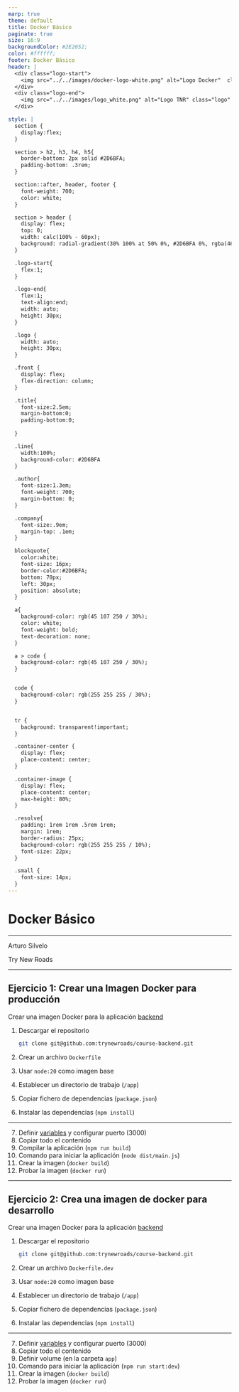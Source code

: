 ```yaml
---
marp: true
theme: default
title: Docker Básico
paginate: true
size: 16:9
backgroundColor: #2E2052;
color: #ffffff;
footer: Docker Básico
header: |
  <div class="logo-start">
    <img src="../../images/docker-logo-white.png" alt="Logo Docker"  class="logo"/>
  </div>
  <div class="logo-end">
    <img src="../../images/logo_white.png" alt="Logo TNR" class="logo" />
  </div>

style: |
  section {
    display:flex;
  }

  section > h2, h3, h4, h5{
    border-bottom: 2px solid #2D6BFA;
    padding-bottom: .3rem;
  }

  section::after, header, footer {
    font-weight: 700;
    color: white;
  }

  section > header {
    display: flex;
    top: 0;
    width: calc(100% - 60px);
    background: radial-gradient(30% 100% at 50% 0%, #2D6BFA 0%, rgba(46, 32, 82, 0.00) 100%);
  }

  .logo-start{
    flex:1;
  }

  .logo-end{
    flex:1;
    text-align:end;
    width: auto;
    height: 30px;
  }

  .logo {
    width: auto;
    height: 30px;
  }

  .front {
    display: flex;
    flex-direction: column;
  }

  .title{
    font-size:2.5em;
    margin-bottom:0;
    padding-bottom:0;
    
  }

  .line{
    width:100%;
    background-color: #2D6BFA
  }

  .author{
    font-size:1.3em;
    font-weight: 700;
    margin-bottom: 0;
  }

  .company{
    font-size:.9em;
    margin-top: .1em;
  }

  blockquote{
    color:white;
    font-size: 16px;
    border-color:#2D6BFA;
    bottom: 70px;
    left: 30px;
    position: absolute;
  }

  a{
    background-color: rgb(45 107 250 / 30%);
    color: white;
    font-weight: bold;
    text-decoration: none;
  }

  a > code {
    background-color: rgb(45 107 250 / 30%);
  }


  code {
    background-color: rgb(255 255 255 / 30%);
  }


  tr {
    background: transparent!important;
  }

  .container-center {
    display: flex;
    place-content: center;
  }

  .container-image {
    display: flex;
    place-content: center;
    max-height: 80%;
  }

  .resolve{
    padding: 1rem 1rem .5rem 1rem;
    margin: 1rem;
    border-radius: 25px;
    background-color: rgb(255 255 255 / 10%);
    font-size: 22px;
  }

  .small {
    font-size: 14px;
  }
---
```


  <!-- _paginate: skip -->

  <div class="front">
    <h1 class="title"> Docker Básico </h1>
    <hr class="line"/>
    <p class="author">Arturo Silvelo</p>
    <p class="company">Try New Roads</p>
  </div>

---

## Ejercicio 1: Crear una Imagen Docker para producción

Crear una imagen Docker para la aplicación [backend](https://github.com/trynewroads/course-backend)

1. Descargar el repositorio

   ```bash
   git clone git@github.com:trynewroads/course-backend.git
   ```

2. Crear un archivo `Dockerfile`
3. Usar `node:20` como imagen base
4. Establecer un directorio de trabajo (`/app`)
5. Copiar fichero de dependencias (`package.json`)
6. Instalar las dependencias (`npm install`)

---

7. Definir [variables](https://github.com/trynewroads/course-backend/tree/main) y configurar puerto (3000)
8. Copiar todo el contenido
9. Compilar la aplicación (`npm run build`)
10. Comando para iniciar la aplicación (`node dist/main.js`)
11. Crear la imagen (`docker build`)
12. Probar la imagen (`docker run`)

---

## Ejercicio 2: Crea una imagen de docker para desarrollo

Crear una imagen Docker para la aplicación [backend](https://github.com/trynewroads/course-backend)

1. Descargar el repositorio

   ```bash
   git clone git@github.com:trynewroads/course-backend.git
   ```

2. Crear un archivo `Dockerfile.dev`
3. Usar `node:20` como imagen base
4. Establecer un directorio de trabajo (`/app`)
5. Copiar fichero de dependencias (`package.json`)
6. Instalar las dependencias (`npm install`)

---

7. Definir [variables](https://github.com/trynewroads/course-backend/tree/main) y configurar puerto (3000)
8. Copiar todo el contenido
9. Definir volume (en la carpeta `app`)
10. Comando para iniciar la aplicación (`npm run start:dev`)
11. Crear la imagen (`docker build`)
12. Probar la imagen (`docker run`)
